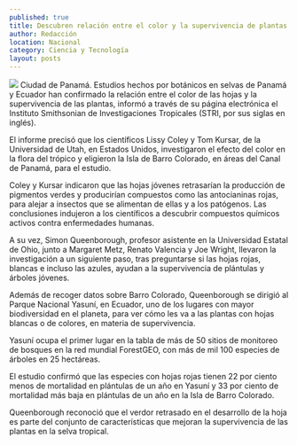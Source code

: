 ```yaml
---
published: true
title: Descubren relación entre el color y la supervivencia de plantas
author: Redacción
location: Nacional
category: Ciencia y Tecnología
layout: posts
---
```


![](http://i.imgur.com/jaUk4Rdm.jpg)
Ciudad de Panamá. Estudios hechos por botánicos en selvas de Panamá y Ecuador han confirmado la relación entre el color de las hojas y la supervivencia de las plantas, informó a través de su página electrónica el Instituto Smithsonian de Investigaciones Tropicales (STRI, por sus siglas en inglés).

El informe precisó que los científicos Lissy Coley y Tom Kursar, de la Universidad de Utah, en Estados Unidos, investigaron el efecto del color en la flora del trópico y eligieron la Isla de Barro Colorado, en áreas del Canal de Panamá, para el estudio.

Coley y Kursar indicaron que las hojas jóvenes retrasarían la producción de pigmentos verdes y producirían compuestos como las antocianinas rojas, para alejar a insectos que se alimentan de ellas y a los patógenos. Las conclusiones indujeron a los científicos a descubrir compuestos químicos activos contra enfermedades humanas.

A su vez, Simon Queenborough, profesor asistente en la Universidad Estatal de Ohio, junto a Margaret Metz, Renato Valencia y Joe Wright, llevaron la investigación a un siguiente paso, tras preguntarse si las hojas rojas, blancas e incluso las azules, ayudan a la supervivencia de plántulas y árboles jóvenes.

Además de recoger datos sobre Barro Colorado, Queenborough se dirigió al Parque Nacional Yasuní, en Ecuador, uno de los lugares con mayor biodiversidad en el planeta, para ver cómo les va a las plantas con hojas blancas o de colores, en materia de supervivencia.

Yasuní ocupa el primer lugar en la tabla de más de 50 sitios de monitoreo de bosques en la red mundial ForestGEO, con más de mil 100 especies de árboles en 25 hectáreas.

El estudio confirmó que las especies con hojas rojas tienen 22 por ciento menos de mortalidad en plántulas de un año en Yasuní y 33 por ciento de mortalidad más baja en plántulas de un año en la Isla de Barro Colorado.

Queenborough reconoció que el verdor retrasado en el desarrollo de la hoja es parte del conjunto de características que mejoran la supervivencia de las plantas en la selva tropical.
